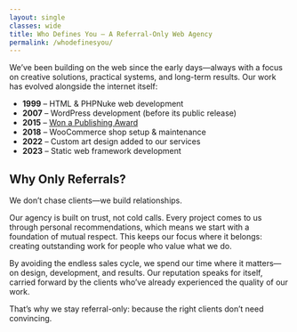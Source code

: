 ```yaml
---
layout: single
classes: wide
title: Who Defines You – A Referral-Only Web Agency
permalink: /whodefinesyou/
---
```

We’ve been building on the web since the early days—always with a focus on creative solutions, practical systems, and long-term results. Our work has evolved alongside the internet itself:

* **1999** – HTML & PHPNuke web development
* **2007** – WordPress development (before its public release)
* **2015** – [Won a Publishing Award](/publishing-award/)
* **2018** – WooCommerce shop setup & maintenance
* **2022** – Custom art design added to our services
* **2023** – Static web framework development

## Why Only Referrals?

We don’t chase clients—we build relationships.

Our agency is built on trust, not cold calls. Every project comes to us through personal recommendations, which means we start with a foundation of mutual respect. This keeps our focus where it belongs: creating outstanding work for people who value what we do.

By avoiding the endless sales cycle, we spend our time where it matters—on design, development, and results. Our reputation speaks for itself, carried forward by the clients who’ve already experienced the quality of our work.

That’s why we stay referral-only: because the right clients don’t need convincing.
